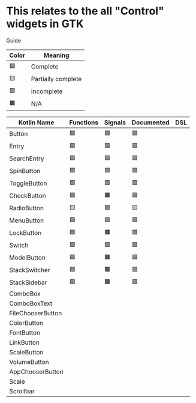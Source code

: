 # This relates to the all "Control" widgets in GTK

Guide

| Color | Meaning             |
| ----- | ------------------- |
| 🟩    | Complete            |
| 🟨    | Partially complete  |
| 🟥    | Incomplete          |
| 🟫    | N/A                 |

| Kotlin Name         | Functions | Signals   | Documented    | DSL |
| ------------------- | --------- | --------- | ------------- | --- |
| Button              | 🟩 | 🟩 | 🟩 |
| Entry               | 🟩 | 🟩 | 🟩 |
| SearchEntry         | 🟩 | 🟩 | 🟩 |
| SpinButton          | 🟩 | 🟩 | 🟩 |
| ToggleButton        | 🟩 | 🟩 | 🟩 |
| CheckButton         | 🟩 | 🟫 | 🟩 |
| RadioButton         | 🟨 | 🟩 | 🟨 |
| MenuButton          | 🟩 | 🟩 | 🟩 |
| LockButton          | 🟩 | 🟫 | 🟩
| Switch              | 🟩 | 🟩 | 🟩
| ModelButton         | 🟩 | 🟫 | 🟩
| StackSwitcher       | 🟩 | 🟫 | 🟩
| StackSidebar        | 🟩 | 🟫 | 🟩
| ComboBox            |
| ComboBoxText        |
| FileChooserButton   |
| ColorButton         |
| FontButton          |
| LinkButton          |
| ScaleButton         |
| VolumeButton        |
| AppChooserButton    |
| Scale               |
| Scrollbar           |